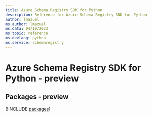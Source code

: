 ```yaml
---
title: Azure Schema Registry SDK for Python
description: Reference for Azure Schema Registry SDK for Python
author: lmazuel
ms.author: lmazuel
ms.data: 04/19/2023
ms.topic: reference
ms.devlang: python
ms.service: schemaregistry
---
```

# Azure Schema Registry SDK for Python - preview
## Packages - preview
[!INCLUDE [packages](schema-registry-index.md)]